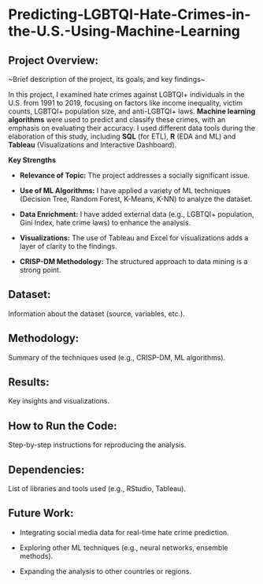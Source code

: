 # Predicting-LGBTQI-Hate-Crimes-in-the-U.S.-Using-Machine-Learning


## Project Overview: 
~Brief description of the project, its goals, and key findings~

In this project, I examined hate crimes against LGBTQI+ individuals in the U.S. from 1991 to 2019, focusing on factors like income inequality, victim counts, LGBTQI+ population size, and anti-LGBTQI+ laws. **Machine learning algorithms** were used to predict and classify these crimes, with an emphasis on evaluating their accuracy. I used different data tools during the elaboration of this study, including **SQL** (for ETL), **R** (EDA and ML) and **Tableau** (Visualizations and Interactive Dashboard).

**Key Strengths**

- **Relevance of Topic:** The project addresses a socially significant issue.

- **Use of ML Algorithms:** I have applied a variety of ML techniques (Decision Tree, Random Forest, K-Means, K-NN) to analyze the dataset.

- **Data Enrichment:** I have added external data (e.g., LGBTQI+ population, Gini Index, hate crime laws) to enhance the analysis.

- **Visualizations:** The use of Tableau and Excel for visualizations adds a layer of clarity to the findings.

- **CRISP-DM Methodology:** The structured approach to data mining is a strong point.




## Dataset: 
Information about the dataset (source, variables, etc.).

## Methodology: 
Summary of the techniques used (e.g., CRISP-DM, ML algorithms).

## Results: 
Key insights and visualizations.

## How to Run the Code: 
Step-by-step instructions for reproducing the analysis.

## Dependencies: 
List of libraries and tools used (e.g., RStudio, Tableau).

## Future Work: 

- Integrating social media data for real-time hate crime prediction.

- Exploring other ML techniques (e.g., neural networks, ensemble methods).

- Expanding the analysis to other countries or regions.
